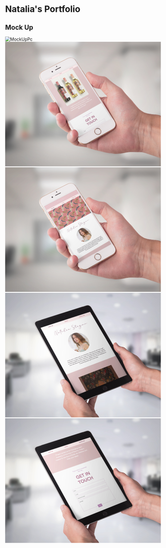 # Natalia's Portfolio

## Mock Up

<img src="/mockupweb/mockuppc.jpg" alt="MockUpPc"> 
<img src="/mockupweb/MockUpPhone.jpg" alt="MockUpPhone"> 
<img src="/mockupweb/MockUpPhone2.jpg" alt="MockUpPhone2">
<img src="/mockupweb/MockupTablet.jpg" alt="MockUpTablet">
<img src="/mockupweb/MockUpTablet2.jpg" alt="MockUpTablet2">


